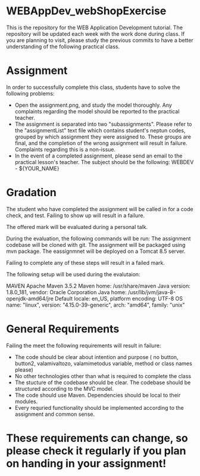 # WEBAppDev_webShopExercise
This is the repository for the WEB Application Development tutorial.
The repository will be updated each week with the work done during class. 
If you are planning to visit, please study the previous commits to have a better understanding of the following practical class.

# Assignment

In order to successfully complete this class, students have to solve the following problems:
 
 - Open the assignment.png, and study the model thoroughly. Any complaints regarding the model should be reported to the practical teacher.
 - The assignment is separated into two "subassignments". Please refer to the "assignmentList" text file  which contains student's neptun codes, grouped by which assignment they were assigned to. These groups are final, and the completion of the wrong assignment will result in failure. Complaints regarding this is a non-issue.  
 - In the event of a completed assignment, please send an email to the practical lesson's teacher. The subject should be the following: WEBDEV - ${YOUR_NAME}
 
# Gradation

The student who have completed the assignment will be called in for a code check, and test. 
Failing to show up will result in a failure.

The offered mark will be evaluated during a personal talk.

During the evaluation, the following commands will be run: 
The assignment codebase will be cloned with git.
The assignment will be packaged using mvn package. 
The eassignmnet will be deployed on a Tomcat 8.5 server.

Failing to complete any of these steps will result in a failed mark.

The following setup will be used during the evalutaion:

MAVEN
Apache Maven 3.5.2
Maven home: /usr/share/maven
Java version: 1.8.0_181, vendor: Oracle Corporation
Java home: /usr/lib/jvm/java-8-openjdk-amd64/jre
Default locale: en_US, platform encoding: UTF-8
OS name: "linux", version: "4.15.0-39-generic", arch: "amd64", family: "unix"




# General Requirements

Failing the meet the following requirements will result in failure:
- The code should be clear about intention and purpose ( no button, button2, valamivaltozo, valamimetodus variable, method or class names please)
- No other technologies other than what is required to complete the class
- The stucture of the codebase should be clear. The codebase should be structured according to the MVC model.
- The code should use Maven. Dependencies should be local to their modules.
- Every requried functionality should be implemented according to the assignment and common sense.


# These requirements can change, so please check it regularly if you plan on handing in your assignment!

